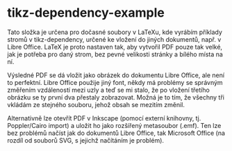 # tikz-dependency-example

Tato složka je určena pro dočasné soubory v LaTeXu, kde vyrábím příklady stromů v tikz-dependency, určené ke vložení do jiných dokumentů, např. v Libre Office. LaTeX je proto nastaven tak, aby vytvořil PDF pouze tak velké, jak je potřeba pro daný strom, bez pevné velikosti stránky a bílého místa na ní.

Výsledné PDF se dá vložit jako obrázek do dokumentu Libre Office, ale není to perfektní. Libre Office použije jiný font, někdy má problémy se správným změřením vzdáleností mezi uzly a teď se mi stalo, že po vložení třetího obrázku se ty první dva přestaly zobrazovat. Možná je to tím, že všechny tři vkládám ze stejného souboru, jehož obsah se mezitím změnil.

Alternativně lze otevřít PDF v Inkscape (pomocí externí knihovny, tj. Poppler/Cairo import) a uložit ho jako rozšířený metasoubor (.emf). Ten lze bez problémů načíst jak do dokumentů Libre Office, tak Microsoft Office (na rozdíl od souborů SVG, s jejichž načítáním je problém).
